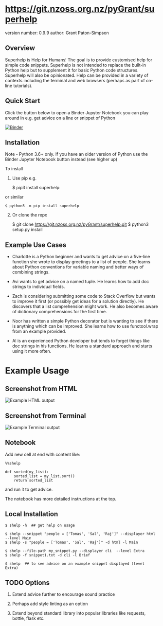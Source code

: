 # https://git.nzoss.org.nz/pyGrant/superhelp

version number: 0.9.9
author: Grant Paton-Simpson

## Overview

Superhelp is Help for Humans! The goal is to provide customised help for
simple code snippets. Superhelp is not intended to replace the built-in Python
help but to supplement it for basic Python code structures. Superhelp will
also be opinionated. Help can be provided in a variety of contexts including
the terminal and web browsers (perhaps as part of on-line tutorials).

## Quick Start

Click the button below to open a Binder Jupyter Notebook you can play around
in e.g. get advice on a line or snippet of Python

[![Binder](https://mybinder.org/badge_logo.svg)](https://mybinder.org/v2/git/https%3A%2F%2Fgit.nzoss.org.nz%2FpyGrant%2Fsuperhelp.git/master?filepath=notebooks%2FSuperhelpDemo.ipynb)

## Installation

Note - Python 3.6+ only. If you have an older version of Python use the Binder
Jupyter Notebook button instead (see higher up)

To install

1) Use pip e.g.

    $ pip3 install superhelp

or similar

    $ python3 -m pip install superhelp

2) Or clone the repo

    $ git clone https://git.nzoss.org.nz/pyGrant/superhelp.git
    $ python3 setup.py install

## Example Use Cases

* Charlotte is a Python beginner and wants to get advice on a five-line
function she wrote to display greetings to a list of people. She learns about
Python conventions for variable naming and better ways of combining strings.

* Avi wants to get advice on a named tuple. He learns how to add doc strings
to individual fields.

* Zach is considering submitting some code to Stack Overflow but wants to
improve it first (or possibly get ideas for a solution directly). He discovers
that a list comprehension might work. He also becomes aware of dictionary
comprehensions for the first time.

* Noor has written a simple Python decorator but is wanting to see if there is
anything which can be improved. She learns how to use functool.wrap from an
example provided.

* Al is an experienced Python developer but tends to forget things like doc
strings in his functions. He learns a standard approach and starts using it
more often.

# Example Usage

## Screenshot from HTML

![Example HTML output](https://git.nzoss.org.nz/pyGrant/superhelp/-/raw/master/example_html_output_1.png)

## Screenshot from Terminal

![Example Terminal output](https://git.nzoss.org.nz/pyGrant/superhelp/-/raw/master/example_terminal_output_1.png)

## Notebook

Add new cell at end with content like:

    %%shelp
    
    def sorted(my_list):
        sorted_list = my_list.sort()
        return sorted_list

and run it to get advice.

The notebook has more detailed instructions at the top.

## Local Installation

    $ shelp -h  ## get help on usage

    $ shelp --snippet "people = ['Tomas', 'Sal', 'Raj']" --displayer html --level Main
    $ shelp -s "people = ['Tomas', 'Sal', 'Raj']" -d html -l Main

    $ shelp --file-path my_snippet.py --displayer cli  --level Extra
    $ shelp -f snippet1.txt -d cli -l Brief

    $ shelp  ## to see advice on an example snippet displayed (level Extra)

    
## TODO Options

1) Extend advice further to encourage sound practice

2) Perhaps add style linting as an option

3) Extend beyond standard library into popular libraries like requests, bottle, flask etc.
